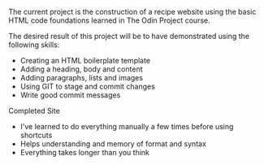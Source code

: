 The current project is the construction of a recipe website using the basic HTML code foundations learned in The Odin Project course.

The desired result of this project will be to have demonstrated using the following skills:
- Creating an HTML boilerplate template
- Adding a heading, body and content
- Adding paragraphs, lists and images
- Using GIT to stage and commit changes
- Write good commit messages

Completed Site
- I've learned to do everything manually a few times before using shortcuts
- Helps understanding and memory of format and syntax
- Everything takes longer than you think